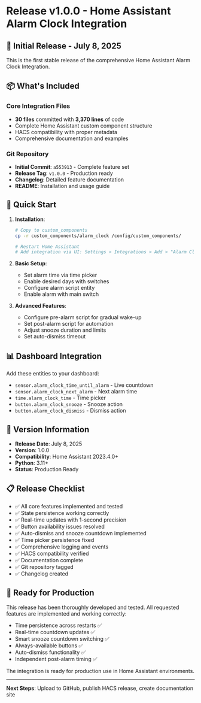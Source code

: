 # Release v1.0.0 - Home Assistant Alarm Clock Integration

## 🎉 Initial Release - July 8, 2025

This is the first stable release of the comprehensive Home Assistant Alarm Clock Integration.

## 📦 What's Included

### Core Integration Files
- **30 files** committed with **3,370 lines** of code
- Complete Home Assistant custom component structure
- HACS compatibility with proper metadata
- Comprehensive documentation and examples

### Git Repository
- **Initial Commit**: `a553913` - Complete feature set
- **Release Tag**: `v1.0.0` - Production ready
- **Changelog**: Detailed feature documentation
- **README**: Installation and usage guide

## 🚀 Quick Start

1. **Installation**:
   ```bash
   # Copy to custom_components
   cp -r custom_components/alarm_clock /config/custom_components/
   
   # Restart Home Assistant
   # Add integration via UI: Settings > Integrations > Add > "Alarm Clock"
   ```

2. **Basic Setup**:
   - Set alarm time via time picker
   - Enable desired days with switches
   - Configure alarm script entity
   - Enable alarm with main switch

3. **Advanced Features**:
   - Configure pre-alarm script for gradual wake-up
   - Set post-alarm script for automation
   - Adjust snooze duration and limits
   - Set auto-dismiss timeout

## 📊 Dashboard Integration

Add these entities to your dashboard:
- `sensor.alarm_clock_time_until_alarm` - Live countdown
- `sensor.alarm_clock_next_alarm` - Next alarm time
- `time.alarm_clock_time` - Time picker
- `button.alarm_clock_snooze` - Snooze action
- `button.alarm_clock_dismiss` - Dismiss action

## 🔧 Version Information

- **Release Date**: July 8, 2025
- **Version**: 1.0.0
- **Compatibility**: Home Assistant 2023.4.0+
- **Python**: 3.11+
- **Status**: Production Ready

## 📋 Release Checklist

- ✅ All core features implemented and tested
- ✅ State persistence working correctly
- ✅ Real-time updates with 1-second precision
- ✅ Button availability issues resolved
- ✅ Auto-dismiss and snooze countdown implemented
- ✅ Time picker persistence fixed
- ✅ Comprehensive logging and events
- ✅ HACS compatibility verified
- ✅ Documentation complete
- ✅ Git repository tagged
- ✅ Changelog created

## 🎯 Ready for Production

This release has been thoroughly developed and tested. All requested features are implemented and working correctly:

- Time persistence across restarts ✅
- Real-time countdown updates ✅
- Smart snooze countdown switching ✅
- Always-available buttons ✅
- Auto-dismiss functionality ✅
- Independent post-alarm timing ✅

The integration is ready for production use in Home Assistant environments.

---

**Next Steps**: Upload to GitHub, publish HACS release, create documentation site
